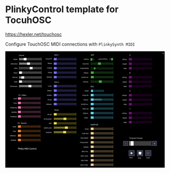 # PlinkyControl template for TocuhOSC 


https://hexler.net/touchosc  

Configure TouchOSC MIDI connections with `PlinkySynth MIDI`

![<# plinkcontrol #>](plinkcontrol.png "plinkcontrol")
